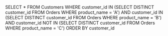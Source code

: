 SELECT *
FROM Customers
WHERE customer_id IN
    (SELECT DISTINCT customer_id
     FROM Orders
     WHERE product_name = 'A')
	AND
    customer_id IN
    (SELECT DISTINCT customer_id
     FROM Orders
     WHERE product_name = 'B') 
	AND
    customer_id NOT IN
    (SELECT DISTINCT customer_id
     FROM Orders
     WHERE product_name = 'C') 
ORDER BY customer_id